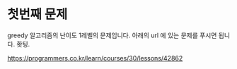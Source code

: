 # 첫번째 문제
greedy 알고리즘의 난이도 1레벨의 문제입니다. 
아래의 url 에 있는 문제를 푸시면 됩니다. 홧팅.

https://programmers.co.kr/learn/courses/30/lessons/42862